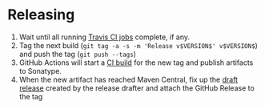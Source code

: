# Releasing

1. Wait until all running [Travis CI jobs](https://travis-ci.org/akka/akka-paradox/builds) complete, if any.
1. Tag the next build (`git tag -a -s -m 'Release v$VERSION$' v$VERSION$`) and push the tag (`git push --tags`)
1. GitHub Actions will start a [CI build](https://github.com/akka/akka-paradox/actions) for the new tag and publish artifacts to Sonatype.
1. When the new artifact has reached Maven Central, fix up the [draft release](https://github.com/akka/akka-paradox/releases) created by the release drafter and attach the GitHub Release to the tag
